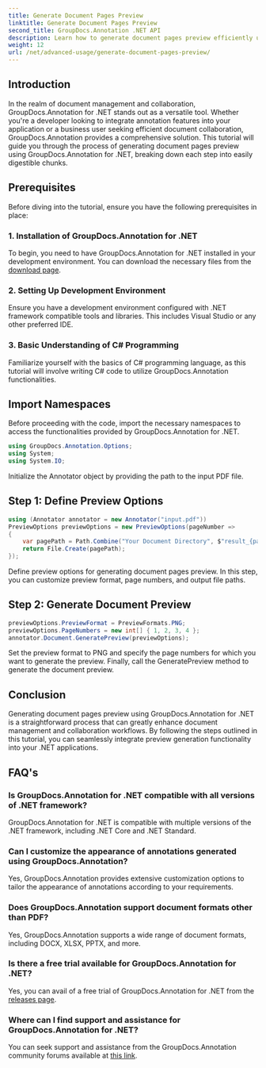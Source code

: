 ```yaml
---
title: Generate Document Pages Preview
linktitle: Generate Document Pages Preview
second_title: GroupDocs.Annotation .NET API
description: Learn how to generate document pages preview efficiently using GroupDocs.Annotation for .NET. Enhance your document management workflows with this comprehensive.
weight: 12
url: /net/advanced-usage/generate-document-pages-preview/
---
```

## Introduction
In the realm of document management and collaboration, GroupDocs.Annotation for .NET stands out as a versatile tool. Whether you're a developer looking to integrate annotation features into your application or a business user seeking efficient document collaboration, GroupDocs.Annotation provides a comprehensive solution. This tutorial will guide you through the process of generating document pages preview using GroupDocs.Annotation for .NET, breaking down each step into easily digestible chunks.
## Prerequisites
Before diving into the tutorial, ensure you have the following prerequisites in place:
### 1. Installation of GroupDocs.Annotation for .NET
To begin, you need to have GroupDocs.Annotation for .NET installed in your development environment. You can download the necessary files from the [download page](https://releases.groupdocs.com/annotation/net/).
### 2. Setting Up Development Environment
Ensure you have a development environment configured with .NET framework compatible tools and libraries. This includes Visual Studio or any other preferred IDE.
### 3. Basic Understanding of C# Programming
Familiarize yourself with the basics of C# programming language, as this tutorial will involve writing C# code to utilize GroupDocs.Annotation functionalities.

## Import Namespaces
Before proceeding with the code, import the necessary namespaces to access the functionalities provided by GroupDocs.Annotation for .NET.

```csharp
using GroupDocs.Annotation.Options;
using System;
using System.IO;

```
Initialize the Annotator object by providing the path to the input PDF file.
## Step 1: Define Preview Options
```csharp
using (Annotator annotator = new Annotator("input.pdf"))
PreviewOptions previewOptions = new PreviewOptions(pageNumber =>
{
    var pagePath = Path.Combine("Your Document Directory", $"result_{pageNumber}.png");
    return File.Create(pagePath);
});
```
Define preview options for generating document pages preview. In this step, you can customize preview format, page numbers, and output file paths.
## Step 2: Generate Document Preview
```csharp
previewOptions.PreviewFormat = PreviewFormats.PNG;
previewOptions.PageNumbers = new int[] { 1, 2, 3, 4 };
annotator.Document.GeneratePreview(previewOptions);
```
Set the preview format to PNG and specify the page numbers for which you want to generate the preview. Finally, call the GeneratePreview method to generate the document preview.

## Conclusion
Generating document pages preview using GroupDocs.Annotation for .NET is a straightforward process that can greatly enhance document management and collaboration workflows. By following the steps outlined in this tutorial, you can seamlessly integrate preview generation functionality into your .NET applications.
## FAQ's
### Is GroupDocs.Annotation for .NET compatible with all versions of .NET framework?
GroupDocs.Annotation for .NET is compatible with multiple versions of the .NET framework, including .NET Core and .NET Standard.
### Can I customize the appearance of annotations generated using GroupDocs.Annotation?
Yes, GroupDocs.Annotation provides extensive customization options to tailor the appearance of annotations according to your requirements.
### Does GroupDocs.Annotation support document formats other than PDF?
Yes, GroupDocs.Annotation supports a wide range of document formats, including DOCX, XLSX, PPTX, and more.
### Is there a free trial available for GroupDocs.Annotation for .NET?
Yes, you can avail of a free trial of GroupDocs.Annotation for .NET from the [releases page](https://releases.groupdocs.com/).
### Where can I find support and assistance for GroupDocs.Annotation for .NET?
You can seek support and assistance from the GroupDocs.Annotation community forums available at [this link](https://forum.groupdocs.com/c/annotation/10).
